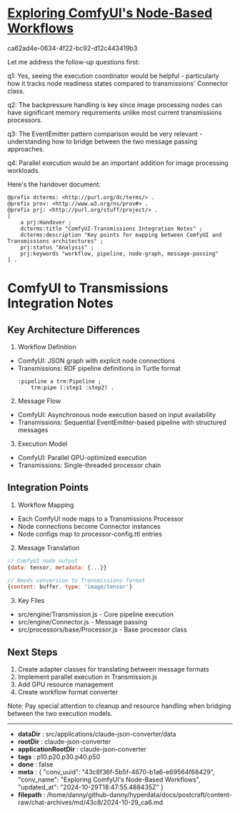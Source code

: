 # [Exploring ComfyUI's Node-Based Workflows](https://claude.ai/chat/43c8f36f-5b5f-4670-b1a6-e69564f68429)

ca62ad4e-0634-4f22-bc92-d12c443419b3

 Let me address the follow-up questions first:

q1: Yes, seeing the execution coordinator would be helpful - particularly how it tracks node readiness states compared to transmissions' Connector class.

q2: The backpressure handling is key since image processing nodes can have significant memory requirements unlike most current transmissions processors.

q3: The EventEmitter pattern comparison would be very relevant - understanding how to bridge between the two message passing approaches.

q4: Parallel execution would be an important addition for image processing workloads.

Here's the handover document:

```turtle
@prefix dcterms: <http://purl.org/dc/terms/> .
@prefix prov: <http://www.w3.org/ns/prov#> .
@prefix prj: <http://purl.org/stuff/project/> .
[
    a prj:Handover ;
    dcterms:title "ComfyUI-Transmissions Integration Notes" ;
    dcterms:description "Key points for mapping between ComfyUI and Transmissions architectures" ;
    prj:status "Analysis" ;
    prj:keywords "workflow, pipeline, node-graph, message-passing" 
] .
```

# ComfyUI to Transmissions Integration Notes

## Key Architecture Differences

1. Workflow Definition
- ComfyUI: JSON graph with explicit node connections
- Transmissions: RDF pipeline definitions in Turtle format
  ```turtle
  :pipeline a trm:Pipeline ;
      trm:pipe (:step1 :step2) .
  ```

2. Message Flow
- ComfyUI: Asynchronous node execution based on input availability 
- Transmissions: Sequential EventEmitter-based pipeline with structured messages

3. Execution Model  
- ComfyUI: Parallel GPU-optimized execution
- Transmissions: Single-threaded processor chain

## Integration Points

1. Workflow Mapping
- Each ComfyUI node maps to a Transmissions Processor
- Node connections become Connector instances 
- Node configs map to processor-config.ttl entries

2. Message Translation
```javascript
// ComfyUI node output
{data: tensor, metadata: {...}}

// Needs conversion to Transmissions format
{content: buffer, type: 'image/tensor'}
```

3. Key Files
- src/engine/Transmission.js - Core pipeline execution
- src/engine/Connector.js - Message passing
- src/processors/base/Processor.js - Base processor class

## Next Steps

1. Create adapter classes for translating between message formats
2. Implement parallel execution in Transmission.js
3. Add GPU resource management
4. Create workflow format converter

Note: Pay special attention to cleanup and resource handling when bridging between the two execution models.

---

* **dataDir** : src/applications/claude-json-converter/data
* **rootDir** : claude-json-converter
* **applicationRootDir** : claude-json-converter
* **tags** : p10.p20.p30.p40.p50
* **done** : false
* **meta** : {
  "conv_uuid": "43c8f36f-5b5f-4670-b1a6-e69564f68429",
  "conv_name": "Exploring ComfyUI's Node-Based Workflows",
  "updated_at": "2024-10-29T18:47:55.488435Z"
}
* **filepath** : /home/danny/github-danny/hyperdata/docs/postcraft/content-raw/chat-archives/md/43c8/2024-10-29_ca6.md